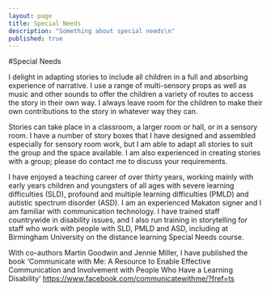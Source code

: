 ```yaml
---
layout: page
title: Special Needs
description: "Something about special needs\n"
published: true
---
```




#Special Needs

I delight in adapting stories to include all children in a full and absorbing experience of narrative. I use a range of multi-sensory props as well as music and other sounds to offer the children a variety of routes to access the story in their own way. I always leave room for the children to make their own contributions to the story in whatever way they can.

Stories can take place in a classroom, a larger room or hall, or in a sensory room. I have a number of story boxes that I have designed and assembled especially for sensory room work, but I am able to adapt all stories to suit the group and the space available. I am also experienced in creating stories with a group; please do contact me to discuss your requirements.

I have enjoyed a teaching career of over thirty years, working mainly with early years children and youngsters of all ages with severe learning difficulties (SLD), profound and multiple learning difficulties (PMLD) and autistic spectrum disorder (ASD). I am an experienced Makaton signer and I am familiar with communication technology. I have trained staff countrywide in disability issues, and I also run training in storytelling for staff who work with people with SLD, PMLD and ASD, including at Birmingham University on the distance learning Special Needs course.

With co-authors Martin Goodwin and Jennie Miller, I have published the book ‘Communicate with Me: A Resource to Enable Effective Communication and Involvement with People Who Have a Learning Disability’ https://www.facebook.com/communicatewithme/?fref=ts
